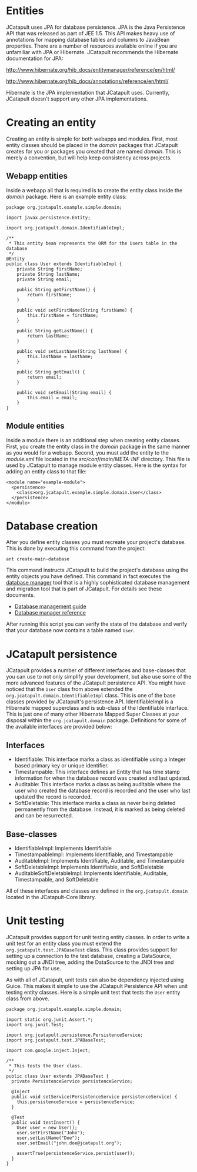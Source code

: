 # Entities #

JCatapult uses JPA for database persistence. JPA is the Java Persistence API that was released as part of JEE 1.5. This API makes heavy use of annotations for mapping database tables and columns to JavaBean properties. There are a number of resources available online if you are unfamiliar with JPA or Hibernate. JCatapult recommends the Hibernate documentation for JPA:

http://www.hibernate.org/hib_docs/entitymanager/reference/en/html/

http://www.hibernate.org/hib_docs/annotations/reference/en/html/

Hibernate is the JPA implementation that JCatapult uses. Currently, JCatapult doesn't support any other JPA implementations.

# Creating an entity #

Creating an entity is simple for both webapps and modules. First, most entity classes should be placed in the _domain_ packages that JCatapult creates for you or packages you created that are named _domain_. This is merely a convention, but will help keep consistency across projects.

## Webapp entities ##

Inside a webapp all that is required is to create the entity class inside the _domain_ package. Here is an example entity class:

```
package org.jcatapult.example.simple.domain;

import javax.persistence.Entity;

import org.jcatapult.domain.IdentifiableImpl;

/**
 * This entity bean represents the ORM for the Users table in the database
 */
@Entity
public class User extends IdentifiableImpl {
    private String firstName;
    private String lastName;
    private String email;

    public String getFirstName() {
        return firstName;
    }

    public void setFirstName(String firstName) {
        this.firstName = firstName;
    }

    public String getLastName() {
        return lastName;
    }

    public void setLastName(String lastName) {
        this.lastName = lastName;
    }

    public String getEmail() {
        return email;
    }

    public void setEmail(String email) {
        this.email = email;
    }
}
```

## Module entities ##

Inside a module there is an additional step when creating entity classes. First, you create the entity class in the _domain_ package in the same manner as you would for a webapp. Second, you must add the entity to the _module.xml_ file located in the _src/conf/main/META-INF_ directory. This file is used by JCatapult to manage module entity classes. Here is the syntax for adding an entity class to that file:

```
<module name="example-module">
  <persistence>
    <class>org.jcatapult.example.simple.domain.User</class>
  </persistence>
</module>
```

# Database creation #

After you define entity classes you must recreate your project's database. This is done by executing this command from the project:

```
ant create-main-database
```

This command instructs JCatapult to build the project's database using the entity objects you have defined. This command in fact executes the [database manager](DatabaseManager.md) tool that is a highly sophisticated database management and migration tool that is part of JCatapult. For details see these documents.

  * [Database management guide](GuiceDatabaseManagement.md)
  * [Database manager reference](DatabaseManager.md)

After running this script you can verify the state of the database and verify that your database now contains a table named `User`.

# JCatapult persistence #

JCatapult provides a number of different interfaces and base-classes that you can use to not only simplify your development, but also use some of the more advanced features of the JCatapult persistence API. You might have noticed that the `User` class from above extended the `org.jcatapult.domain.IdentifiableImpl` class. This is one of the base classes provided by JCatapult's persistence API.  IdentifiableImpl is a Hibernate mapped superclass and is sub-class of the Identifiable interface.  This is just one of many other Hibernate Mapped Super Classes at your disposal within the `org.jcatapult.domain` package.  Definitions for some of the available interfaces are provided below:

## Interfaces ##

  * Identifiable: This interface marks a class as identifiable using a Integer based primary key or unique identifier.
  * Timestampable: This interface defines an Entity that has time stamp information for when the database record was created and last updated.
  * Auditable: This interface marks a class as being auditable where the user who created the database record is recorded and the user who last updated the record is recorded.
  * SoftDeletable: This interface marks a class as never being deleted permanently from the database. Instead, it is marked as being deleted and can be resurrected.

## Base-classes ##

  * IdentifiableImpl: Implements Identifiable
  * TimestampableImpl: Implements Identifiable, and Timestampable
  * AuditableImpl: Implements Identifiable, Auditable, and Timestampable
  * SoftDeletableImpl: Implements Identifiable, and SoftDeletable
  * AuditableSoftDeletableImpl: Implements Identifiable, Auditable, Timestampable, and SoftDeletable

All of these interfaces and classes are defined in the `org.jcatapult.domain` located in the JCatapult-Core library.


# Unit testing #

JCatapult provides support for unit testing entity classes. In order to write a unit test for an entity class you must extend the `org.jcatapult.test.JPABaseTest` class. This class provides support for setting up a connection to the test database, creating a DataSource, mocking out a JNDI tree, adding the DataSource to the JNDI tree and setting up JPA for use.

As with all of JCatapult, unit tests can also be dependency injected using Guice. This makes it simple to use the JCatapult Persistence API when unit testing entity classes. Here is a simple unit test that tests the `User` entity class from above.

```
package org.jcatapult.example.simple.domain;

import static org.junit.Assert.*;
import org.junit.Test;

import org.jcatapult.persistence.PersistenceService;
import org.jcatapult.test.JPABaseTest;

import com.google.inject.Inject;

/**
 * This tests the User class.
 */
public class User extends JPABaseTest {
  private PersistenceService persistenceService;

  @Inject
  public void setService(PersistenceService persistenceService) {
    this.persistenceService = persistenceService;
  }

  @Test
  public void testInsert() {
    User user = new User();
    user.setFirstName("John");
    user.setLastName("Doe");
    user.setEmail("john.doe@jcatapult.org");

    assertTrue(persistenceService.persist(user));
  }
}
```